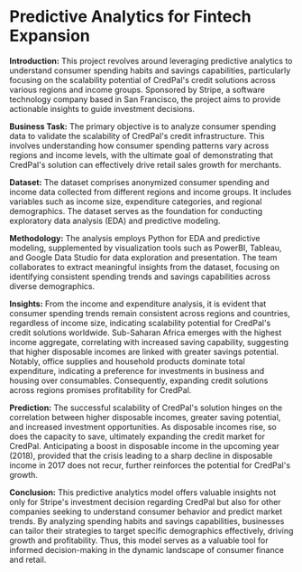 # Predictive Analytics for Fintech Expansion
**Introduction:**
This project revolves around leveraging predictive analytics to understand consumer spending habits and savings capabilities, particularly focusing on the scalability potential of CredPal's credit solutions across various regions and income groups. Sponsored by Stripe, a software technology company based in San Francisco, the project aims to provide actionable insights to guide investment decisions.

**Business Task:**
The primary objective is to analyze consumer spending data to validate the scalability of CredPal's credit infrastructure. This involves understanding how consumer spending patterns vary across regions and income levels, with the ultimate goal of demonstrating that CredPal's solution can effectively drive retail sales growth for merchants.

**Dataset:**
The dataset comprises anonymized consumer spending and income data collected from different regions and income groups. It includes variables such as income size, expenditure categories, and regional demographics. The dataset serves as the foundation for conducting exploratory data analysis (EDA) and predictive modeling.

**Methodology:**
The analysis employs Python for EDA and predictive modeling, supplemented by visualization tools such as PowerBI, Tableau, and Google Data Studio for data exploration and presentation. The team collaborates to extract meaningful insights from the dataset, focusing on identifying consistent spending trends and savings capabilities across diverse demographics.

**Insights:**
From the income and expenditure analysis, it is evident that consumer spending trends remain consistent across regions and countries, regardless of income size, indicating scalability potential for CredPal's credit solutions worldwide. Sub-Saharan Africa emerges with the highest income aggregate, correlating with increased saving capability, suggesting that higher disposable incomes are linked with greater savings potential. Notably, office supplies and household products dominate total expenditure, indicating a preference for investments in business and housing over consumables. Consequently, expanding credit solutions across regions promises profitability for CredPal.

**Prediction:**
The successful scalability of CredPal's solution hinges on the correlation between higher disposable incomes, greater saving potential, and increased investment opportunities. As disposable incomes rise, so does the capacity to save, ultimately expanding the credit market for CredPal. Anticipating a boost in disposable income in the upcoming year (2018), provided that the crisis leading to a sharp decline in disposable income in 2017 does not recur, further reinforces the potential for CredPal's growth.

**Conclusion:**
This predictive analytics model offers valuable insights not only for Stripe's investment decision regarding CredPal but also for other companies seeking to understand consumer behavior and predict market trends. By analyzing spending habits and savings capabilities, businesses can tailor their strategies to target specific demographics effectively, driving growth and profitability. Thus, this model serves as a valuable tool for informed decision-making in the dynamic landscape of consumer finance and retail.

